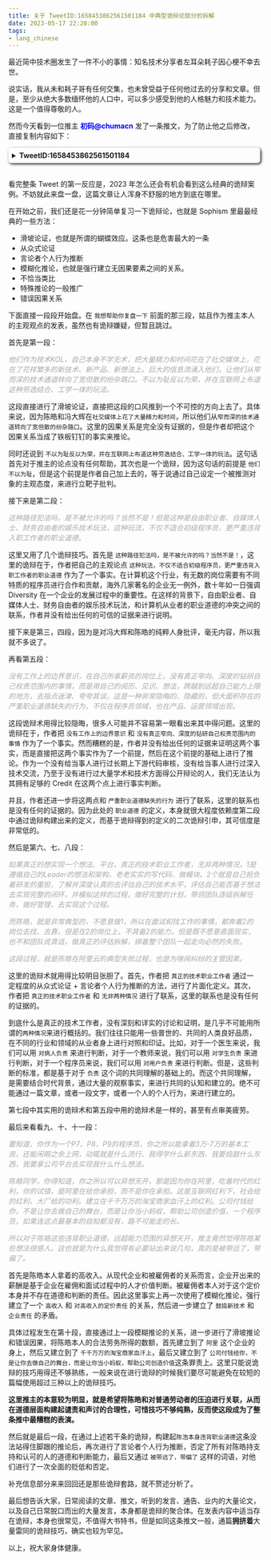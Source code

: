 ```yaml
---
title: 关于 TweetID:1658453862561501184 中典型诡辩论部分的拆解
date: 2023-05-17 22:20:00
tags: 
- lang_chinese
---
```


最近简中技术圈发生了一件不小的事情：知名技术分享者左耳朵耗子因心梗不幸去世。

说实话，我从未和耗子哥有任何交集，也未曾受益于任何他过去的分享和文章。但是，至少从绝大多数缅怀他的人口中，可以多少感受到他的人格魅力和技术能力。这是一个值得尊敬的人。

然而今天看到一位推主 <font color="Blue"><b>初码@chumacn</b></font> 发了一条推文，为了防止他之后修改，直接复制内容如下：

<details style="box-shadow: 2px 2px 5px; border-radius: 6px; padding: .5em .5em .5em;">
    <summary><b><a herf="https://twitter.com/chumacn/status/1658453862561501184">TweetID:1658453862561501184</a></b></summary>
    <div>
        <font color="DarkGrey"><i>虽然死者为大，但是这篇回忆文章，再次印证了我的观点，陈皓的范本，是对一线程序员无比巨大的毒害，一点不为过。

推主我对你没有任何恶意，从私人的角度看，这篇回忆文章里，有上下级的交流和学习的过程，有对一些重要事情的回忆和佐证，更有作为朋友的相互情谊，文字间温情流露，精彩人生。

但是，既然发在了公众平台，那我就真的有必要说几句了，站在程序员、技术人员、产品人员、大公司平台、大厂资本等公共利益角度，我认为你的上级陈皓，在一些大是大非上，他并没有帮助到你。反而给你做出了非常错误的示范，而你的回忆文章恰好很清晰的证明了这些问题。并且你到现在为止都没有意识到这些行为非常越界，非常错误。

我想帮助你复盘一下：

首先问一个最核心的问题，我反对陈皓、冯大辉等人，反对的到底是什么？

我反对的是：

他们作为技术KOL，自己本身不学无术，把大量精力和时间花在了社交媒体上，花在了花样繁多的新技术、新产品、新想法上。巨大的信息流涌入他们，让他们从窄而深的技术通道转向了宽但散的纷杂路口。不以为耻反以为荣，并在互联网上布道这种劳逸结合、工学一体的玩法。

这种路径犯法吗，是不被允许的吗？当然不是！但是这种是自由职业者、自媒体人士、财务自由者的娱乐技术玩法，这种玩法，不仅不适合初级程序员，更严重违背入职工作者的职业道德。

当然了，冯大辉老师的不学无术，这个已经反复证明了，无需多说，他不认错的话，水货CTO的耻辱帽子一辈子都摘不掉。

但陈皓的不学无术，则是一种更常见的、更隐蔽的，但是伤害更大的不学无术。这种不学无术总结起来就是：

没有工作上的边界意识，在自己所拿薪资的岗位上，没有真正窄向、深度的钻研自己权责范围内的事情，而是用自己的阅历、见识、想法，跨越到远超自己能力上限的地方，去指点迷津、夸夸其谈，这是一种非常隐晦的、隐藏的，但大面积存在的严重职业道德缺失的行为，不仅在程序员领域，也在产品、运营领域出现。

如果真正的想实现一个想法、平台，真正的技术职业工作者，无非两种情况，1是遵循自己的Leader的想法和架构，老老实实的写代码、做模块。2个就是自己担负着研发的重担，了解并深度认真的去评估自己的技术水平，评估自己能否基于想法去实现完整的闭环，并模拟这样的过程，做好完整的计划，带领团队逐级拆解任务，做好管理，去实现这个过程。

而陈皓，就是非常典型的，不愿意做1，所以在面试和找工作的事情，都奔着2的岗位去找、去靠，但是在2的岗位上，不具备2的能力，但是既不愿意直面现实，也不和团队说真话，做真正的评估拆解，绑着整个团队一起走向必然的失败。

这段过程，就是陈皓在阿里云的典型失败过程，也是为啥闹纠纷的主管因素。

要知道，你作为一个P7、P8、P9的程序员，你之所以能拿着3万-7万的基本工资，还能闲暇之余上网，动辄就是什么流行、我得学什么新东西、我要捣鼓什么东西，我要拿公司平台去实现我什么什么想法。

陈皓同学，你得知道，你之所以可以异想天开，那是因为你在阿里，吃着时代的红利，你的试错，是阿里在给你承担，而不是你在承担。这是互联网红利下，社会给的红利，大厂给的功利。建立在千千万万的淘宝商家血汗上的红利。公司付钱给你，不是让你去做自己的舞台，而是让你当小蚂蚁，帮助公司创造价值，一个程序员，如果连这点最基本的自知都没有，路不可能走的长。

所以对于陈皓这些违背职业道德，远超能力范围的异想天开，推主竟然觉得陈皓某些想法很感人。这也就是为什么我觉得有必要站出来说几句，真的是被带远了，带偏了。

另外怕推主有疑惑，我再补充一些信息。

因为推主也提到了，陈皓让他刷题，对他的成长帮助非常大，这是当然了，但是你得搞明白这个里面的因果关系。陈皓让你刷题，做对了的地方时：刚好他意识到了刷题对程序员是有好处的，做错了的地方是，刷题本来就是普世价值，普世价值应该发生在学习阶段、入职前，而不是占用工作时间（不用杠，忙的时候，想要坚持刷题，必然占用工作时间），而且按照陈皓、冯大辉这样的技术KOL的逻辑，上班时间，如果事情做完了，也可以去刷题。这已经是何等扭曲的职场观，首先我国的大厂里的996高薪岗位，如果HR体系管理得当，就不可能出现闲暇的上班时间，其次就算做完了，也应当在Leader的允许下，在同事的知情下去刷题，这是最基本的职业道德边界感。但是陈皓等传递给一线程序员价值观就是，我心随我欲，技术感悟的风飘到哪，我就可以做到哪，我认为这简直太卑劣了。

那么程序员是否有标准路径呢，当然是有一些的。

在学校的时候，深度学习好数据结构与算法、编译原理、数据库原理、操作系统原理、计算机网络等基础学科。

在工作的时候，老老实实的在自己公司、在代领人的框架内学习和钻研使用方法，把工作上的细节，包括业务代码设计、算法优化、代码review、自测等等等等各项工作做好。

在接到研发需求的时候，优先寻找并顺着成熟轮子开展工作，如果在得到上级和公司允许并做好充分预算和评估的情况下， 可以尝试自行或者激进的研发。

以上标准路径，其实在10多年前的互联网上，默默的布道者非常多，大家在CSDN、ITEye、博客园等地方，在某个具体的技术上、组件上，发表连载教程，而不是陈皓、冯大辉之流，以技术之名谈天说地，获得时代红利后，把自己的成功也试图强加到普通程序员头上。

在我看来，他们简直是技术圈最坏的榜样，最糟糕的示范，我不断地发声，就是希望技术回归技术，程序员，能得到真正的指导，而不是这样站在时代的风口里左右摇晃。</i></font>
    </div>
    <br>
</details>
<br>

看完整条 Tweet 的第一反应是，2023 年怎么还会有机会看到这么经典的诡辩案例。不妨就此来盘一盘，这篇文章让人浑身不舒服的地方到底在哪里。

在开始之前，我们还是花一分钟简单复习一下诡辩论，也就是 Sophism 里最最经典的一些方法：
- 滑坡论证，也就是所谓的蝴蝶效应。这条也是危害最大的一条
- 从众式论证
- 言论者个人行为推断
- 模糊化推论，也就是强行建立无因果要素之间的关系。
- 不恰当类比
- 特殊推论的一般推广
- 错误因果关系

下面直接一段段开始盘。在 `我想帮助你复盘一下` 前面的那三段，姑且作为推主本人的主观观点的发表，虽然也有诡辩嫌疑，但暂且跳过。

首先是第一段：

<font color="DarkGrey"><i>他们作为技术KOL，自己本身不学无术，把大量精力和时间花在了社交媒体上，花在了花样繁多的新技术、新产品、新想法上。巨大的信息流涌入他们，让他们从窄而深的技术通道转向了宽但散的纷杂路口。不以为耻反以为荣，并在互联网上布道这种劳逸结合、工学一体的玩法。</i></font>

这段直接进行了滑坡论证，直接把这段的口风推到一个不可控的方向上去了。具体来说，因为陈皓和冯大辉在`社交媒体上花了大量精力和时间`，所以他们从`窄而深的技术通道转向了宽但散的纷杂路口`。这里的因果关系是完全没有证据的，但是作者却把这个因果关系当成了铁板钉钉的事实来推论。

同时还说到 `不以为耻反以为荣，并在互联网上布道这种劳逸结合、工学一体的玩法`。这句话首先对于推主的论点没有任何帮助，其次也是一个诡辩，因为这句话的前提是 `他们不以为耻`，但是这个前提是作者自己加上去的，等于说通过自己设定一个被推测对象的主观态度，来进行立靶子批判。

接下来是第二段：

<font color="DarkGrey"><i>这种路径犯法吗，是不被允许的吗？当然不是！但是这种是自由职业者、自媒体人士、财务自由者的娱乐技术玩法，这种玩法，不仅不适合初级程序员，更严重违背入职工作者的职业道德。</i></font>

这里又用了几个诡辩技巧。首先是 `这种路径犯法吗，是不被允许的吗？当然不是！`，这里的诡辩在于，作者把自己的主观论点 `这种玩法，不仅不适合初级程序员，更严重违背入职工作者的职业道德` 作为了一个事实。在计算机这个行业，有无数的岗位需要有不同特质的程序员进行合作和贡献，海外几家著名的企业无一例外，数十年如一日强调 Diversity 在一个企业的发展过程中的重要性。在这样的背景下，自由职业者、自媒体人士、财务自由者的娱乐技术玩法，和计算机从业者的职业道德的冲突之间的联系，作者并没有给出任何的可信的证据来进行说明。

接下来是第三，四段，因为是对冯大辉和陈皓的纯粹人身批评，毫无内容，所以我就不多说了。

再看第五段：

<font color="DarkGrey"><i>没有工作上的边界意识，在自己所拿薪资的岗位上，没有真正窄向、深度的钻研自己权责范围内的事情，而是用自己的阅历、见识、想法，跨越到远超自己能力上限的地方，去指点迷津、夸夸其谈，这是一种非常隐晦的、隐藏的，但大面积存在的严重职业道德缺失的行为，不仅在程序员领域，也在产品、运营领域出现。</i></font>

这段诡辩术用得比较隐晦，很多人可能并不容易第一眼看出来其中得问题。这里的诡辩在于，作者把 `没有工作上的边界意识` 和 `没有真正窄向、深度的钻研自己权责范围内的事情` 作为了一个事实。然而糟糕的是，作者并没有给出任何的证据来证明这两个事实，而是直接把这两个事实作为了一个前提，然后在这个前提的基础上进行了推论。作为一个没有给当事人进行过长期上下游代码审核，没有给当事人进行过深入技术交流，乃至于没有进行过大量学术和技术方面得公开辩论的人，我们无法认为其拥有足够的 Credit 在这两个点上进行事实判断。

并且，作者还进一步将这两点和 `严重职业道德缺失的行为` 进行了联系，这里的联系也是没有任何的证据的。因为此处的 `职业道德` 的定义，本身就很大程度依赖度第二段中通过诡辩构建出来的定义，而基于诡辩得到的定义的二次诡辩引申，其可信度是非常低的。

然后是第六、七、八段：

<font color="DarkGrey"><i>如果真正的想实现一个想法、平台，真正的技术职业工作者，无非两种情况，1是遵循自己的Leader的想法和架构，老老实实的写代码、做模块。2个就是自己担负着研发的重担，了解并深度认真的去评估自己的技术水平，评估自己能否基于想法去实现完整的闭环，并模拟这样的过程，做好完整的计划，带领团队逐级拆解任务，做好管理，去实现这个过程。</i></font>

<font color="DarkGrey"><i>而陈皓，就是非常典型的，不愿意做1，所以在面试和找工作的事情，都奔着2的岗位去找、去靠，但是在2的岗位上，不具备2的能力，但是既不愿意直面现实，也不和团队说真话，做真正的评估拆解，绑着整个团队一起走向必然的失败。</i></font>

<font color="DarkGrey"><i>这段过程，就是陈皓在阿里云的典型失败过程，也是为啥闹纠纷的主管因素。</i></font>

这里的诡辩术就用得比较明目张胆了。首先，作者把 `真正的技术职业工作者` 通过一定程度的从众式论证 + 言论者个人行为推断的方法，进行了片面化定义。其次，作者把 `真正的技术职业工作者` 和 `无非两种情况` 进行了联系，这里的联系也是没有任何的证据的。

到底什么是真正的技术工作者，没有深刻和详实的讨论和证明，是几乎不可能用所谓的`两种情况`来进行概括的。我们往往只能用一些普世的、共同的人类良好品质，在不同的行业和领域的从业者身上进行对照和印证。比如，对于一个医生来说，我们可以用 `对病人负责` 来进行判断，对于一个教师来说，我们可以用 `对学生负责` 来进行判断，对于一个程序员来说，我们可以用 `对用户负责` 来进行判断。但是，这些判断的标准，都是基于对于 `负责` 这个词的共同理解的基础上的。而这个共同理解，是需要结合时代背景，通过大量的观察事实，来进行共同的认知和建立的。绝不可能通过一篇文章，或者一段文字，或者一个人的个人行为，来进行建立的。

第七段中其实用的诡辩术和第五段中用的诡辩术是一样的，甚至有点审美疲劳。

最后来看看九、十、十一段：

<font color="DarkGrey"><i>要知道，你作为一个P7、P8、P9的程序员，你之所以能拿着3万-7万的基本工资，还能闲暇之余上网，动辄就是什么流行、我得学什么新东西、我要捣鼓什么东西，我要拿公司平台去实现我什么什么想法。</i></font>

<font color="DarkGrey"><i>陈皓同学，你得知道，你之所以可以异想天开，那是因为你在阿里，吃着时代的红利，你的试错，是阿里在给你承担，而不是你在承担。这是互联网红利下，社会给的红利，大厂给的功利。建立在千千万万的淘宝商家血汗上的红利。公司付钱给你，不是让你去做自己的舞台，而是让你当小蚂蚁，帮助公司创造价值，一个程序员，如果连这点最基本的自知都没有，路不可能走的长。</i></font>

<font color="DarkGrey"><i>所以对于陈皓这些违背职业道德，远超能力范围的异想天开，推主竟然觉得陈皓某些想法很感人。这也就是为什么我觉得有必要站出来说几句，真的是被带远了，带偏了。</i></font>

首先是陈皓本人拿着的高收入。从现代企业和被雇佣者的关系而言，企业开出来的薪酬是基于企业在雇佣和面试过程中的人才价值判断。被雇佣者本人对于这个定价本身并不存在道德和判断的责任。因此这里事实上再一次使用了模糊化推论，强行建立了一个 `高收入` 和 `对高收入的定价责任` 的关系，然后进一步建立了 `鼓捣新技术` 和 `企业责任` 的矛盾。

具体过程发生在第十段，直接通过上一段模糊推论的关系，进一步进行了滑坡推论和错误因果，将陈皓本人的合法劳务所得的数额，首先建立到了 `阿里` 这个企业的身上，然后又建立到了 `千千万万的淘宝商家血汗上`，最后又建立到了 `公司付钱给你，不是让你去做自己的舞台，而是让你当小蚂蚁，帮助公司创造价值`这条罪责上。这里只能说诡辩的技巧用得还不够熟练，一般来说在进行诡辩的时候我们要尽可能避免在较短的篇幅使用超过三种以上的诡辩技巧。

<b>这里推主的本意较为明显，就是希望将陈皓和对普通劳动者的压迫进行关联，从而在道德层面构建起谴责和声讨的合理性，可惜技巧不够纯熟，反而使这段成为了整条推中最糟糕的表演。</b>

然后就是最后一段，在通过上述若干条的诡辩，构建起`陈浩本身违背职业道德`这条没法站得住脚跟的推论后，再次进行了言论者个人行为推断，否定了所有对陈皓持支持和认可的人的道德和判断能力，最后又通过 `被带远了，带偏了` 这样的词语，对他们进行了一次全面的贬低和否定。

补充信息部分来来回回还是那些诡辩套路，就不赘述分析了。

最后想告诉大家，日常阅读的文章、推文，听到的发言、通告、业内的大量论文，以及自己日常脱口而出的大量发言，本身都是诡辩的聚合体。在发表内容中适当存在诡辩，本身也很常见，不值得大书特书，但是如同这条推文一般，通篇<b>拥挤着</b>大量雷同的诡辩技巧，确实也较为罕见。

以上，祝大家身体健康。
